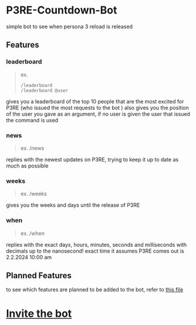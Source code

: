 # P3RE-Countdown-Bot
simple bot to see when persona 3 reload is released

## Features 

### leaderboard
> ex. 
>
>     /leaderboard
>     /leaderboard @user

gives you a leaderboard of the top 10 people that are the most excited for P3RE (who issued the most requests to the bot ) also gives you the position of the user you gave as an argument, if no user is given the user that issued the command is used

### news
> ex. /news

replies with the newest updates on P3RE, trying to keep it up to date as much as possible

### weeks

> ex. /weeks

gives you the weeks and days until the release of P3RE


### when

> ex. /when

replies with the exact days, hours, minutes, seconds and milliseconds with decimals up to the nanosecond! exact time it assumes P3RE comes out is 2.2.2024 10:00 am


## Planned Features
to see which features are planned to be added to the bot, refer to [this file](planned_features.md)

# [Invite the bot](https://discord.com/api/oauth2/authorize?client_id=1143972748654280806&permissions=84992&scope=bot)
